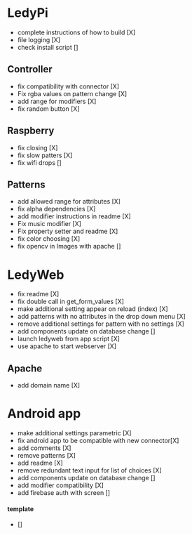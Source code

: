 # LedyPi

- complete instructions of how to build [X]
- file logging [X]
- check install script []

## Controller
- fix compatibility with connector [X]
- Fix rgba values on pattern change [X]
- add range for modifiers [X]
- fix random button [X]

## Raspberry
- fix closing [X]
- fix slow patters [X]
- fix wifi drops []

## Patterns
- add allowed range for attributes [X]
- fix alpha dependencies [X]
- add modifier instructions in readme [X]
- Fix music modifier [X]
- Fix property setter and readme [X]
- fix color choosing [X]
- fix opencv in Images with apache []

# LedyWeb
- fix readme [X]
- fix double call in get_form_values [X]
- make additional setting appear on reload (index) [X]
- add patterns with no attributes in the drop down menu [X]
- remove additional settings for pattern with no settings [X]
- add components update on database change []
- launch ledyweb from app script [X]
- use apache to start webserver [X]

## Apache
- add domain name [X]


# Android app
- make additional settings parametric [X]
- fix android app to be compatible with new connector[X]
- add comments [X]
- remove patterns [X]
- add readme [X]
- remove redundant text input for list of choices [X]
- add components update on database change []
- add modifier compatibility [X]
- add firebase auth with screen []

#### template
- []
